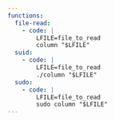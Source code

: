 ```yaml
---
functions:
  file-read:
    - code: |
        LFILE=file_to_read
        column "$LFILE"
  suid:
    - code: |
        LFILE=file_to_read
        ./column "$LFILE"
  sudo:
    - code: |
        LFILE=file_to_read
        sudo column "$LFILE"
---
```

